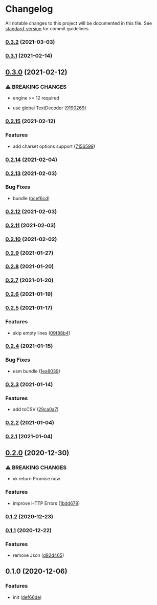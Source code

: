 # Changelog

All notable changes to this project will be documented in this file. See [standard-version](https://github.com/conventional-changelog/standard-version) for commit guidelines.

### [0.3.2](https://github.com/BlackGlory/extra-response/compare/v0.3.1...v0.3.2) (2021-03-03)

### [0.3.1](https://github.com/BlackGlory/extra-response/compare/v0.3.0...v0.3.1) (2021-02-14)

## [0.3.0](https://github.com/BlackGlory/extra-response/compare/v0.2.15...v0.3.0) (2021-02-12)


### ⚠ BREAKING CHANGES

* engine >= 12 required

* use global TextDecoder ([9190269](https://github.com/BlackGlory/extra-response/commit/919026949c62adc7ed38368cfd73df86987ac6bb))

### [0.2.15](https://github.com/BlackGlory/extra-response/compare/v0.2.14...v0.2.15) (2021-02-12)


### Features

* add charset options support ([7156599](https://github.com/BlackGlory/extra-response/commit/71565997b052db7f00cb1ab9485d36ae34f28491))

### [0.2.14](https://github.com/BlackGlory/extra-response/compare/v0.2.13...v0.2.14) (2021-02-04)

### [0.2.13](https://github.com/BlackGlory/extra-response/compare/v0.2.12...v0.2.13) (2021-02-03)


### Bug Fixes

* bundle ([bcef6cd](https://github.com/BlackGlory/extra-response/commit/bcef6cdfcce814c6ae1a3c22ed7bcafed8fc74a9))

### [0.2.12](https://github.com/BlackGlory/extra-response/compare/v0.2.11...v0.2.12) (2021-02-03)

### [0.2.11](https://github.com/BlackGlory/extra-response/compare/v0.2.10...v0.2.11) (2021-02-03)

### [0.2.10](https://github.com/BlackGlory/extra-response/compare/v0.2.9...v0.2.10) (2021-02-02)

### [0.2.9](https://github.com/BlackGlory/extra-response/compare/v0.2.8...v0.2.9) (2021-01-27)

### [0.2.8](https://github.com/BlackGlory/extra-response/compare/v0.2.7...v0.2.8) (2021-01-20)

### [0.2.7](https://github.com/BlackGlory/extra-response/compare/v0.2.6...v0.2.7) (2021-01-20)

### [0.2.6](https://github.com/BlackGlory/extra-response/compare/v0.2.5...v0.2.6) (2021-01-19)

### [0.2.5](https://github.com/BlackGlory/extra-response/compare/v0.2.4...v0.2.5) (2021-01-17)


### Features

* skip empty lines ([09f88b4](https://github.com/BlackGlory/extra-response/commit/09f88b45ae7d04ae2beb60108a91b85dfcdd3cf9))

### [0.2.4](https://github.com/BlackGlory/extra-response/compare/v0.2.3...v0.2.4) (2021-01-15)


### Bug Fixes

* esm bundle ([1ea8039](https://github.com/BlackGlory/extra-response/commit/1ea8039c4db9ae24870919e50b324d7a0167d5d1))

### [0.2.3](https://github.com/BlackGlory/extra-response/compare/v0.2.2...v0.2.3) (2021-01-14)


### Features

* add toCSV ([29ca0a7](https://github.com/BlackGlory/extra-response/commit/29ca0a73ec0bebedff7d92c59f2d0f61c990420c))

### [0.2.2](https://github.com/BlackGlory/extra-response/compare/v0.2.1...v0.2.2) (2021-01-04)

### [0.2.1](https://github.com/BlackGlory/extra-response/compare/v0.2.0...v0.2.1) (2021-01-04)

## [0.2.0](https://github.com/BlackGlory/extra-response/compare/v0.1.2...v0.2.0) (2020-12-30)


### ⚠ BREAKING CHANGES

* `ok` return Promise<Response> now.

### Features

* improve HTTP Errors ([1bdd679](https://github.com/BlackGlory/extra-response/commit/1bdd679a254325cbc6b7920d68eef3772dfd074f))

### [0.1.2](https://github.com/BlackGlory/extra-response/compare/v0.1.1...v0.1.2) (2020-12-23)

### [0.1.1](https://github.com/BlackGlory/extra-response/compare/v0.1.0...v0.1.1) (2020-12-22)


### Features

* remove Json ([d82d465](https://github.com/BlackGlory/extra-response/commit/d82d465d9d4e6e3b743d04efb15bc06e22432a57))

## 0.1.0 (2020-12-06)


### Features

* init ([def66de](https://github.com/BlackGlory/extra-response/commit/def66de90dffdaa2db9ab87830a6abfef7f64a85))
